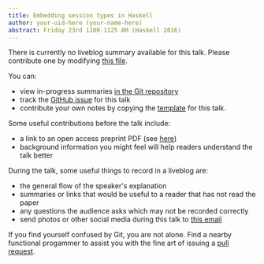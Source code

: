 ```yaml
---
title: Embedding session types in Haskell
author: your-uid-here (your-name-here)
abstract: Friday 23rd 1100-1125 AM (Haskell 2016)
---
```


There is currently no liveblog summary available for this talk. Please contribute one by modifying [this file](https://github.com/ocamllabs/icfp2016-blog/blob/master/Haskell/embedding-session-types-in-has.md).

You can:
* view in-progress summaries [in the Git repository](https://github.com/ocamllabs/icfp2016-blog/tree/master/Haskell/embedding-session-types-in-has/)
* track the [GitHub issue](https://github.com/ocamllabs/icfp2016-blog/issues/142) for this talk
* contribute your own notes by copying the [template](embedding-session-types-in-has/template.md) for this talk.

Some useful contributions before the talk include:
* a link to an open access preprint PDF (see [here](https://github.com/gasche/icfp2016-papers))
* background information you might feel will help readers understand the talk better

During the talk, some useful things to record in a liveblog are:
* the general flow of the speaker's explanation
* summaries or links that would be useful to a reader that has not read the paper
* any questions the audience asks which may not be recorded correctly
* send photos or other social media during this talk to [this email](mailto:icfp16.photos@gmail.com?subject=Haskell:embedding-session-types-in-has)

If you find yourself confused by Git, you are not alone. Find a nearby functional progammer
to assist you with the fine art of issuing a [pull request](https://help.github.com/articles/about-pull-requests/).

